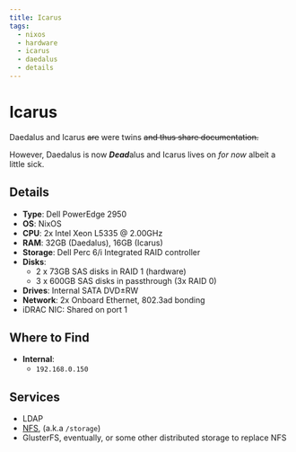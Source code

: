```yaml
---
title: Icarus
tags:
  - nixos
  - hardware
  - icarus
  - daedalus
  - details
---
```


# Icarus

Daedalus and Icarus ~~are~~ were twins ~~and thus share documentation.~~

However, Daedalus is now ***Dead***alus and Icarus lives on *for now* albeit a little sick.

## Details

- **Type**: Dell PowerEdge 2950
- **OS**: NixOS
- **CPU**: 2x Intel Xeon L5335 @ 2.00GHz
- **RAM**: 32GB (Daedalus), 16GB (Icarus)
- **Storage**: Dell Perc 6/i Integrated RAID controller
- **Disks**:
    - 2 x 73GB SAS disks in RAID 1 (hardware)
    - 3 x 600GB SAS disks in passthrough (3x RAID 0)
- **Drives**: Internal SATA DVD±RW
- **Network**: 2x Onboard Ethernet, 802.3ad bonding
- iDRAC NIC: Shared on port 1

## Where to Find

- **Internal**:
	- `192.168.0.150`

## Services

- LDAP
- [NFS](../../services/nfs.md), (a.k.a `/storage`)
- GlusterFS, eventually, or some other distributed storage to replace NFS
